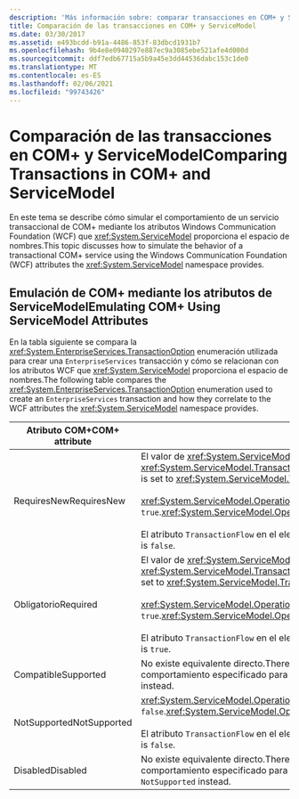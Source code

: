 ```yaml
---
description: 'Más información sobre: comparar transacciones en COM+ y ServiceModel'
title: Comparación de las transacciones en COM+ y ServiceModel
ms.date: 03/30/2017
ms.assetid: e493bcdd-b91a-4486-853f-83dbcd1931b7
ms.openlocfilehash: 9b4e8e0940297e887ec9a3085ebe521afe4d000d
ms.sourcegitcommit: ddf7edb67715a5b9a45e3dd44536dabc153c1de0
ms.translationtype: MT
ms.contentlocale: es-ES
ms.lasthandoff: 02/06/2021
ms.locfileid: "99743426"
---
```

# <a name="comparing-transactions-in-com-and-servicemodel"></a><span data-ttu-id="2e6a3-103">Comparación de las transacciones en COM+ y ServiceModel</span><span class="sxs-lookup"><span data-stu-id="2e6a3-103">Comparing Transactions in COM+ and ServiceModel</span></span>

<span data-ttu-id="2e6a3-104">En este tema se describe cómo simular el comportamiento de un servicio transaccional de COM+ mediante los atributos Windows Communication Foundation (WCF) que <xref:System.ServiceModel> proporciona el espacio de nombres.</span><span class="sxs-lookup"><span data-stu-id="2e6a3-104">This topic discusses how to simulate the behavior of a transactional COM+ service using the Windows Communication Foundation (WCF) attributes the <xref:System.ServiceModel> namespace provides.</span></span>  
  
## <a name="emulating-com-using-servicemodel-attributes"></a><span data-ttu-id="2e6a3-105">Emulación de COM+ mediante los atributos de ServiceModel</span><span class="sxs-lookup"><span data-stu-id="2e6a3-105">Emulating COM+ Using ServiceModel Attributes</span></span>  

 <span data-ttu-id="2e6a3-106">En la tabla siguiente se compara la <xref:System.EnterpriseServices.TransactionOption> enumeración utilizada para crear una `EnterpriseServices` transacción y cómo se relacionan con los atributos WCF que <xref:System.ServiceModel> proporciona el espacio de nombres.</span><span class="sxs-lookup"><span data-stu-id="2e6a3-106">The following table compares the <xref:System.EnterpriseServices.TransactionOption> enumeration used to create an `EnterpriseServices` transaction and how they correlate to the WCF attributes the <xref:System.ServiceModel> namespace provides.</span></span>  
  
|<span data-ttu-id="2e6a3-107">Atributo COM+</span><span class="sxs-lookup"><span data-stu-id="2e6a3-107">COM+ attribute</span></span>|<span data-ttu-id="2e6a3-108">Atributos de WCF</span><span class="sxs-lookup"><span data-stu-id="2e6a3-108">WCF attributes</span></span>|  
|---------------------|------------------------------------------------------------------------|  
|<span data-ttu-id="2e6a3-109">RequiresNew</span><span class="sxs-lookup"><span data-stu-id="2e6a3-109">RequiresNew</span></span>|<span data-ttu-id="2e6a3-110">El valor de <xref:System.ServiceModel.TransactionFlowAttribute> está establecido en <xref:System.ServiceModel.TransactionFlowOption.NotAllowed>.</span><span class="sxs-lookup"><span data-stu-id="2e6a3-110"><xref:System.ServiceModel.TransactionFlowAttribute> is set to <xref:System.ServiceModel.TransactionFlowOption.NotAllowed>.</span></span><br /><br /> <span data-ttu-id="2e6a3-111"><xref:System.ServiceModel.OperationBehaviorAttribute.TransactionScopeRequired%2A> es `true`.</span><span class="sxs-lookup"><span data-stu-id="2e6a3-111"><xref:System.ServiceModel.OperationBehaviorAttribute.TransactionScopeRequired%2A> is `true`.</span></span><br /><br /> <span data-ttu-id="2e6a3-112">El atributo `TransactionFlow` en el elemento de enlace es `false`.</span><span class="sxs-lookup"><span data-stu-id="2e6a3-112">The `TransactionFlow` attribute in the binding element is `false`.</span></span>|  
|<span data-ttu-id="2e6a3-113">Obligatorio</span><span class="sxs-lookup"><span data-stu-id="2e6a3-113">Required</span></span>|<span data-ttu-id="2e6a3-114">El valor de <xref:System.ServiceModel.TransactionFlowAttribute> está establecido en <xref:System.ServiceModel.TransactionFlowOption.Allowed>.</span><span class="sxs-lookup"><span data-stu-id="2e6a3-114"><xref:System.ServiceModel.TransactionFlowAttribute> is set to <xref:System.ServiceModel.TransactionFlowOption.Allowed>.</span></span><br /><br /> <span data-ttu-id="2e6a3-115"><xref:System.ServiceModel.OperationBehaviorAttribute.TransactionScopeRequired%2A> es `true`.</span><span class="sxs-lookup"><span data-stu-id="2e6a3-115"><xref:System.ServiceModel.OperationBehaviorAttribute.TransactionScopeRequired%2A> is `true`.</span></span><br /><br /> <span data-ttu-id="2e6a3-116">El atributo `TransactionFlow` en el elemento de enlace es `true`.</span><span class="sxs-lookup"><span data-stu-id="2e6a3-116">The `TransactionFlow` attribute in the binding element is `true`.</span></span>|  
|<span data-ttu-id="2e6a3-117">Compatible</span><span class="sxs-lookup"><span data-stu-id="2e6a3-117">Supported</span></span>|<span data-ttu-id="2e6a3-118">No existe equivalente directo.</span><span class="sxs-lookup"><span data-stu-id="2e6a3-118">There is no direct equivalent.</span></span> <span data-ttu-id="2e6a3-119">En general, debería adoptar en su lugar el comportamiento especificado para `Required`.</span><span class="sxs-lookup"><span data-stu-id="2e6a3-119">In general, you should adopt the behavior specified for `Required` instead.</span></span>|  
|<span data-ttu-id="2e6a3-120">NotSupported</span><span class="sxs-lookup"><span data-stu-id="2e6a3-120">NotSupported</span></span>|<span data-ttu-id="2e6a3-121"><xref:System.ServiceModel.OperationBehaviorAttribute.TransactionScopeRequired%2A> es `false`.</span><span class="sxs-lookup"><span data-stu-id="2e6a3-121"><xref:System.ServiceModel.OperationBehaviorAttribute.TransactionScopeRequired%2A> is `false`.</span></span><br /><br /> <span data-ttu-id="2e6a3-122">El atributo `TransactionFlow` en el elemento de enlace es `false`.</span><span class="sxs-lookup"><span data-stu-id="2e6a3-122">The `TransactionFlow` attribute in the binding element is `false`.</span></span>|  
|<span data-ttu-id="2e6a3-123">Disabled</span><span class="sxs-lookup"><span data-stu-id="2e6a3-123">Disabled</span></span>|<span data-ttu-id="2e6a3-124">No existe equivalente directo.</span><span class="sxs-lookup"><span data-stu-id="2e6a3-124">There is no direct equivalent.</span></span> <span data-ttu-id="2e6a3-125">En general, debería adoptar en su lugar el comportamiento especificado para `NotSupported`.</span><span class="sxs-lookup"><span data-stu-id="2e6a3-125">In general, you should adopt the behavior specified for `NotSupported` instead.</span></span>|
